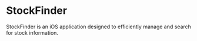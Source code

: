 # StockFinder
StockFinder is an iOS application designed to efficiently manage and search for stock information. 
